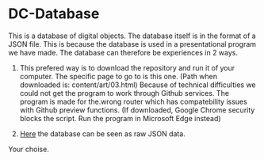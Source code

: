 # DC-Database

This is a database of digital objects.
The database itself is in the format of a JSON file. This is because the database is used in a presentational program we have made.
The database can therefore be experiences in 2 ways.

1) This prefered way is to download the repository and run it of your computer. The specific page to go to is this one.
(Path when downloaded is: content/art/03.html)
Because of technical difficulties we could not get the program to work through Github services. The program is made for the.wrong router which has compatebility issues with Github preview functions. (If downloaded, Google Chrome security blocks the script. Run the program in Microsoft Edge instead)

2) [Here](https://github.com/martinskodt/DC-Database/blob/master/content/art/img/03/migraneHTML/DOsheet2.json) the database can be seen as raw JSON data. 

Your choise.




